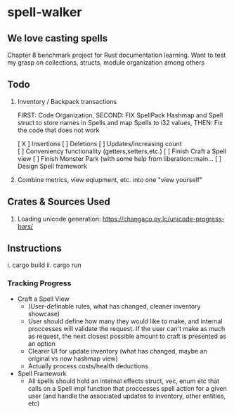 # spell-walker
## We love casting spells
  Chapter 8 benchmark project for Rust documentation learning. Want to test my grasp on collections, structs, module organization among others

## Todo
  1. Inventory / Backpack transactions
    
      FIRST: Code Organization, 
      SECOND: FIX SpellPack Hashmap and Spell struct to store names in Spells and map Spells to i32 values, 
      THEN: Fix the code that does not work
    
        [ X ] Insertions
        [ ] Deletions
        [ ] Updates/increasing count  
        [ ] Conveniency functionality (getters,setters,etc.)
        [ ] Finish Craft a Spell view
        [ ] Finish Monster Park (with some help from liberation::main...
        [ ] Design Spell framework
    
  
  2. Combine metrics, view eqiupment, etc. into one "view yourself"

## Crates & Sources Used
  1. Loading unicode generation: https://changaco.oy.lc/unicode-progress-bars/

## Instructions
  i. cargo build
  ii. cargo run

### Tracking Progress

* Craft a Spell View
    - (User-definable rules, what has changed, cleaner inventory showcase)
    - User should define how many they would like to make, and internal proccesses will validate the request. If the user can't make as much as request, the next closest possible amount to craft is presented as an option
    - Clearer UI for update inventory (what has changed, maybe an original vs now hashmap view)
    - Actually process costs/health deductions
* Spell Framework
    - All spells should hold an internal effects struct, vec, enum etc that calls on a Spell impl function that proccesses spell action for a given user (and handle the associated updates to inventory, other entities, etc)
